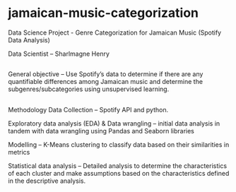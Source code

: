 # jamaican-music-categorization
Data Science Project  - Genre Categorization for Jamaican Music (Spotify Data Analysis)

Data Scientist – Sharlmagne Henry
##

General objective – Use Spotify’s data to determine if there are any quantifiable differences among Jamaican music and determine the subgenres/subcategories using unsupervised learning.
##

Methodology
Data Collection – Spotify API and python.

Exploratory data analysis (EDA) & Data wrangling – initial data analysis in tandem with data wrangling using Pandas and Seaborn libraries

Modelling – K-Means clustering to classify data based on their similarities in metrics

Statistical data analysis – Detailed analysis to determine the characteristics of each cluster and make assumptions based on the characteristics defined in the descriptive analysis.
